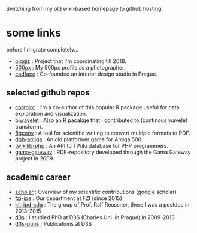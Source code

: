 Switching from my old wiki-based homepage to github hosting.

# some links
before I migrate completely...

 - [biggis](http://biggis-project.eu/) : Project that I'm coordinating till 2018.
 - [500px](https://500px.com/ViliamSimko) : My 500px profile as a photographer.
 - [cadface](https://www.cadface.com/home) : Co-founded an interior design studio in Prague.

## selected github repos
 - [corrplot](https://github.com/vsimko/corrplot) : I'm a co-author of this popular R package useful for data exploration and visualization.
 - [biwavelet](https://github.com/vsimko/biwavelet) : Also an R pacakge that I contributed to (continous wavelet transform).
 - [figconv](https://github.com/vsimko/figconv) : A tool for scientific writing to convert multiple formats to PDF.
 - [dqh-amiga](https://github.com/vsimko/dqh-amiga) : An old platformer game for Amiga 500.
 - [twikilib-php](https://github.com/vsimko/twikilib-php) : An API to TWiki database for PHP programmers.
 - [gama-gateway](https://github.com/vsimko/gama-gateway) : RDF-repository developed through the Gama Gateway project in 2009.

## academic career
 - [scholar](https://scholar.google.de/citations?user=Koj0QgMAAAAJ) : Overview of my scientific contributions (google scholar)
 - [fzi-ipe](http://www.fzi.de/en/about-us/organisation/research-divisions/ipe/) : Our department at FZI (since 2015)
 - [kit-ipd-sdq](https://sdq.ipd.kit.edu/people/) : The group of Prof. Ralf Reussner, there I was a postdoc in 2013-2015
 - [d3s](http://d3s.mff.cuni.cz/) : I studied PhD at D3S (Charles Uni. in Prague) in 2009-2013
 - [d3s-pubs](http://d3s.mff.cuni.cz/publications/?author=simko&full) : Publications at D3S 
